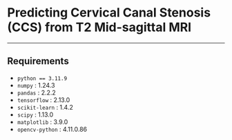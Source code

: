 # **Predicting Cervical Canal Stenosis (CCS) from T2 Mid-sagittal MRI**
---
## **Requirements**
* `python == 3.11.9`
* `numpy` : 1.24.3
* `pandas` : 2.2.2
* `tensorflow` : 2.13.0
* `scikit-learn` : 1.4.2
* `scipy` : 1.13.0
* `matplotlib` : 3.9.0
* `opencv-python` : 4.11.0.86 

